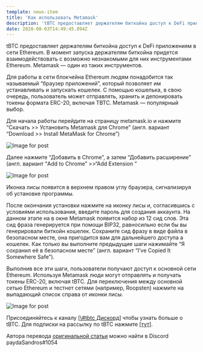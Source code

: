 ```yaml
---
template: news-item
title: 'Как использовать Metamask'
description: 'tBTC предоставляет держателям биткойна доступ к DeFi приложениям в сети Ethereum. В момент запуска держателям биткойна придется…'
date: 2020-08-03T14:49:45.894Z
---
```

<!---
#  translator: paydaSandros#1054

#  url: https://clck.ru/QJ8rf

#  submission url: https://discordapp.com/channels/590951101600235531/701767679102550016/750105631356223498

----------

translated title: How to use Metamask
match with: How to Use Metamask
confidence (0-1): 1

-->
tBTC предоставляет держателям биткойна доступ к DeFi приложениям в сети Ethereum. В момент запуска держателям биткойна придется взаимодействовать с возможно незнакомыми для них инструментами Ethereum. Metamask — один из таких инструментов.

Для работы в сети блокчейна Ethereum людям понадобится так называемый “браузер приложений”, который позволяет им устанавливать и запускать кошелек. С помощью кошелька, в свою очередь, пользователь может отправлять, хранить и депонировать токены формата ERC-20, включая TBTC. Metamask — популярный выбор.

Для начала работы перейдите на страницу metamask.io и нажмите “Скачать >> Установить Metamask для Chrome” (англ. вариант “Download >> Install MetaMask for Chrome”)

![Image for post](https://miro.medium.com/max/2316/1*tVeImQ_9VyBTGo7wlPQpaQ.png)

Далее нажмите “Добавить в Chrome”, а затем “Добавить расширение” (англ. вариант “Add to Chrome” >>“Add Extension ”

![Image for post](https://miro.medium.com/max/2540/1*DqKn8fybLHymz-cT-gy_mQ.png)

Иконка лисы появится в верхнем правом углу браузера, сигнализируя об установке программы.

После окончания установки нажмите на иконку лисы и, согласившись с условиями использования, введите пароль для создания аккаунта. На данном этапе на в окне Metamask появится набор из 12 сид слов. Эта сид фраза генерируется при помощи BIP32, равносильно если бы вы генерировали биткойн кошелек. Сохраните сид фразу в виде файла в безопасном месте, она пригодится вам для дальнейшего доступа а кошелек. Как только вы выполните предыдущие шаги нажимайте “Я сохранил её в безопасном месте” (англ. вариант “I’ve Copied It Somewhere Safe”).

Выполнив все эти шаги, пользователи получают доступ к основной сети Ethereum. Используя Metamask люди могут отправлять и получать токены ERC-20, включая tBTC. Для переключения между основной сетью Ethereum и тестнет сетями (например, Roopsten) нажмите на выпадающий список справа от иконки лисы.

![Image for post](https://miro.medium.com/max/716/1*nfSorDqH6bp9Se-kufj9-w.png)

Присоединяйтесь к каналу \[[\\#tbtc Дискорд](https://discord.gg/wYezN7v)\] чтобы узнать больше о tBTC. Для подписки на рассылку по tBTC нажмите \[[тут](https://tbtc.network/#mailing-list)\].

Автора перевода [оригинальной статьи](https://tbtc.network/news/2020-08-03-how-to-use-metamask/) можно найти в Discord paydaSandros#1054